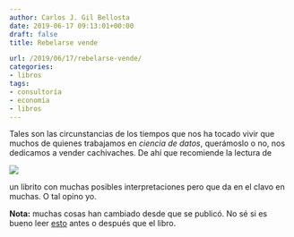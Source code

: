 ```yaml
---
author: Carlos J. Gil Bellosta
date: 2019-06-17 09:13:01+00:00
draft: false
title: Rebelarse vende

url: /2019/06/17/rebelarse-vende/
categories:
- libros
tags:
- consultoría
- economía
- libros
---
```


Tales son las circunstancias de los tiempos que nos ha tocado vivir que muchos de quienes trabajamos en _ciencia de datos_, querámoslo o no, nos dedicamos a vender cachivaches. De ahí que recomiende la lectura de

![](/wp-uploads/2019/06/Rebelsellcover.jpg)

un librito con muchas posibles interpretaciones pero que da en el clavo en muchas. O tal opino yo.

**Nota:** muchas cosas han cambiado desde que se publicó. No sé si es bueno leer [esto](https://www.thelastjourno.com/15-anos-despues-la-contracultura-gira-a-la-derecha/) antes o después que el libro.